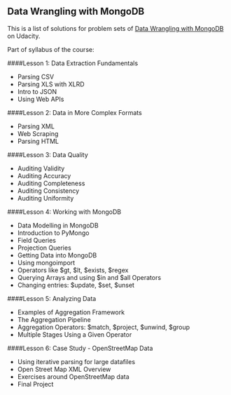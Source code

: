 ## Data Wrangling with MongoDB
This is a list of solutions for problem sets of [Data Wrangling with MongoDB](https://www.udacity.com/course/data-wrangling-with-mongodb--ud032) on Udacity.

Part of syllabus of the course:

####Lesson 1: Data Extraction Fundamentals

- Parsing CSV
- Parsing XLS with XLRD
- Intro to JSON
- Using Web APIs

####Lesson 2: Data in More Complex Formats

- Parsing XML
- Web Scraping
- Parsing HTML

####Lesson 3: Data Quality

- Auditing Validity
- Auditing Accuracy
- Auditing Completeness
- Auditing Consistency
- Auditing Uniformity

####Lesson 4: Working with MongoDB

- Data Modelling in MongoDB
- Introduction to PyMongo
- Field Queries
- Projection Queries
- Getting Data into MongoDB
- Using mongoimport
- Operators like $gt, $lt, $exists, $regex
- Querying Arrays and using $in and $all Operators
- Changing entries: $update, $set, $unset

####Lesson 5: Analyzing Data

- Examples of Aggregation Framework
- The Aggregation Pipeline
- Aggregation Operators: $match, $project, $unwind, $group
- Multiple Stages Using a Given Operator

####Lesson 6: Case Study - OpenStreetMap Data

- Using iterative parsing for large datafiles
- Open Street Map XML Overview
- Exercises around OpenStreetMap data
- Final Project
